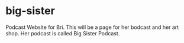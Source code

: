 # big-sister
Podcast Website for Bri.
This will be a page for her bodcast and her art shop. 
Her podcast is called Big Sister Podcast.
